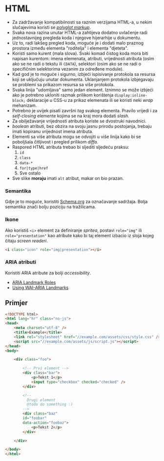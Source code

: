 # HTML

* Za zadržavanje kompatibilnosti sa raznim verzijama HTML-a, u nekim slučajevima
koristi se [*polyglot markup*](http://dev.w3.org/html5/html-xhtml-author-guide/).
* Svaka nova razina unutar HTML-a zahtijeva dodatno uvlačenje radi jednostavnijeg
pregleda koda i njegove hijerarhije u dokumentu.	
* Uz to, radi lakšeg pregled koda, moguće je i dodati malo praznog prostora
između elementa "roditelja" i elementa "djeteta".
* Koristi samo kurent (mala slova). Svaki komad čistog koda mora biti napisan 
kurentom: imena elemenata, atributi, vrijednosti atributa (osim ako 
se ne radi o tekstu ili `CDATA`), selektori (osim ako se ne radi o 
specifičnim selektorima vezanim za određene module).
* Kad god je to moguće i sigurno, izbjeći ispisivanje protokola sa resursa koji se
uključuju unutar dokumenta. Uklanjanjem protokola izbjegavaju se problemi sa
prikazom resursa sa više protokola.
* Svaka linija "udomljava" samo jedan element. Iznimno se može izbjeći ako je
potrebno ukloniti razmak prilikom korištenja `display:inline-block;` deklaracije 
u CSS-u za prikaz elemenata ili se koristi neki *wrap* mehanizam.
* Potrebno je uvijek pisati završni *tag* svakog elementa. Pravilo vrijedi i za
*self-closing* elemente kojima se na kraj mora dodati *slash*.
* Za obilježavanje vrijednosti atributa koriste se dvostruki navodnici.
* *boolean* atributi, bez obzira na svoju jasnu prirodu postojanja, trebaju imati
kopiranu vrijednost imena atributa.
* Elementi sa više atributa mogu se odvojiti u više linija kako bi se poboljšala
čitljivost i pregled prilikom *diffa*.
* Raspored HTML atributa trebao bi sljediti sljedeću praksu:
	1. `id`
	2. `class`
	3. `data-*`
	4. `for|type|href`
	5. Sve ostalo
* Sve slike **moraju** imati `alt` atribut, makar on bio prazan.

### Semantika

Gdje je to moguće, koristiti [Schema.org](http://schema.org) za označavanje sadržaja.
Bolja semantika znači bolju poziciju na tražilicama.

### Ikone

Ako koristiš `<i>` element za definiranje *spritea*, postavi `role="img"` ili 
`role="presentation"` kao atribute kako bi taj element izbacio iz sloja kojeg 
čitaju *screen readeri*.

```html
<i class="icon" role="img|presentation"></i>
```

### ARIA atributi

Koristiti ARIA atribute za bolji *accessibility*.

* [ARIA Landmark Roles](http://a11yproject.com/posts/aria-landmark-roles/)
* [Using WAI-ARIA Landmarks](http://www.paciellogroup.com/blog/2013/02/using-wai-aria-landmarks-2013/)

## Primjer

```html
<!DOCTYPE html>
<html lang="hr" class="no-js">
<head>
	<meta charset="utf-8" />
	<title>Example</title>
	<link rel="stylesheet" href="//example.com/assets/css/style.css" />
	<script src="//example.com/assets/js/script.js"></script>
</head>
<body>

	<div class="foo">

		<!-- Prvi element -->
		<div class="bar">
			<p>Tekst 1</p>
			<input type="checkbox" checked="checked" />
		</div>

		<!--
		  Drugi element
		  @todo do something :)
		-->
		<div class="baz" 
		id="foobar" 
		data-action="foobaz">
			<p>Tekst 2</p>
		</div>

	</div>

</body>
</html>
```
